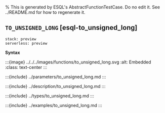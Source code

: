 % This is generated by ESQL's AbstractFunctionTestCase. Do no edit it. See ../README.md for how to regenerate it.

## `TO_UNSIGNED_LONG` [esql-to_unsigned_long]
```{applies_to}
stack: preview
serverless: preview
```

**Syntax**

:::{image} ../../../images/functions/to_unsigned_long.svg
:alt: Embedded
:class: text-center
:::


:::{include} ../parameters/to_unsigned_long.md
:::

:::{include} ../description/to_unsigned_long.md
:::

:::{include} ../types/to_unsigned_long.md
:::

:::{include} ../examples/to_unsigned_long.md
:::
